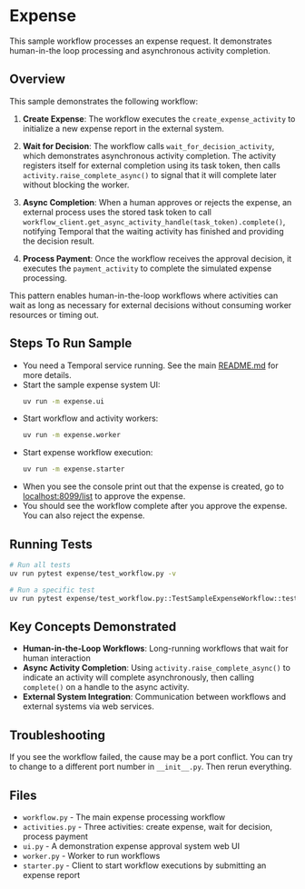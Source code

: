 # Expense

This sample workflow processes an expense request. It demonstrates human-in-the loop processing and asynchronous activity completion.

## Overview

This sample demonstrates the following workflow:

1. **Create Expense**: The workflow executes the `create_expense_activity` to initialize a new expense report in the external system.

2. **Wait for Decision**: The workflow calls `wait_for_decision_activity`, which demonstrates asynchronous activity completion. The activity registers itself for external completion using its task token, then calls `activity.raise_complete_async()` to signal that it will complete later without blocking the worker.

3. **Async Completion**: When a human approves or rejects the expense, an external process uses the stored task token to call `workflow_client.get_async_activity_handle(task_token).complete()`, notifying Temporal that the waiting activity has finished and providing the decision result.

4. **Process Payment**: Once the workflow receives the approval decision, it executes the `payment_activity` to complete the simulated expense processing.

This pattern enables human-in-the-loop workflows where activities can wait as long as necessary for external decisions without consuming worker resources or timing out.

## Steps To Run Sample

* You need a Temporal service running. See the main [README.md](../README.md) for more details.
* Start the sample expense system UI:
  ```bash
  uv run -m expense.ui
  ```
* Start workflow and activity workers:
  ```bash
  uv run -m expense.worker
  ```
* Start expense workflow execution:
  ```bash
  uv run -m expense.starter
  ```
* When you see the console print out that the expense is created, go to [localhost:8099/list](http://localhost:8099/list) to approve the expense.
* You should see the workflow complete after you approve the expense. You can also reject the expense.

## Running Tests

```bash
# Run all tests
uv run pytest expense/test_workflow.py -v

# Run a specific test
uv run pytest expense/test_workflow.py::TestSampleExpenseWorkflow::test_workflow_with_mock_activities -v
```

## Key Concepts Demonstrated

* **Human-in-the-Loop Workflows**: Long-running workflows that wait for human interaction
* **Async Activity Completion**: Using `activity.raise_complete_async()` to indicate an activity will complete asynchronously, then calling `complete()` on a handle to the async activity.
* **External System Integration**: Communication between workflows and external systems via web services.

## Troubleshooting

If you see the workflow failed, the cause may be a port conflict. You can try to change to a different port number in `__init__.py`. Then rerun everything.

## Files

* `workflow.py` - The main expense processing workflow
* `activities.py` - Three activities: create expense, wait for decision, process payment
* `ui.py` - A demonstration expense approval system web UI
* `worker.py` - Worker to run workflows
* `starter.py` - Client to start workflow executions by submitting an expense report